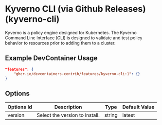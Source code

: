 
# Kyverno CLI (via Github Releases) (kyverno-cli)

Kyverno is a policy engine designed for Kubernetes. The Kyverno Command Line Interface (CLI) is designed to validate and test policy behavior to resources prior to adding them to a cluster.

## Example DevContainer Usage

```json
"features": {
    "ghcr.io/devcontainers-contrib/features/kyverno-cli:1": {}
}
```

## Options

| Options Id | Description | Type | Default Value |
|-----|-----|-----|-----|
| version | Select the version to install. | string | latest |


